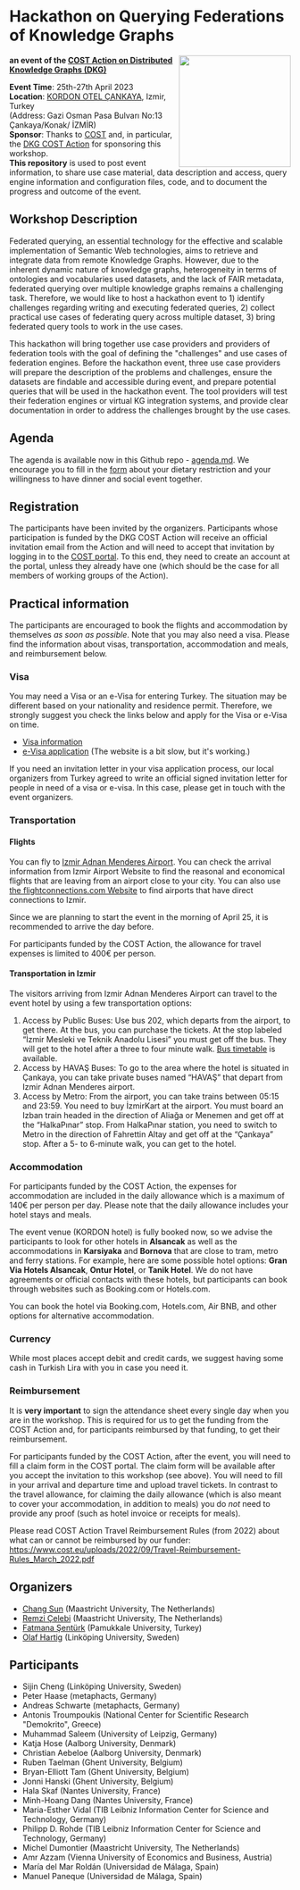 # Hackathon on Querying Federations of Knowledge Graphs
<img src="https://www.cost.eu/uploads/2022/03/COST_LOGO_rgb_highresolution-scaled.jpg" width="200" align="right">

**an event of the [COST Action on Distributed Knowledge Graphs (DKG)](https://cost-dkg.eu/)**


**Event Time**: 25th-27th April 2023 \
**Location**: [KORDON OTEL ÇANKAYA](https://www.kordonotel.com.tr/), Izmir, Turkey \
            (Address: Gazi Osman Pasa Bulvarı No:13 Çankaya/Konak/ İZMİR) \
**Sponsor**: Thanks to [COST](https://www.cost.eu/) and, in particular, the [DKG COST Action](https://cost-dkg.eu/) for sponsoring this workshop. \
**This repository** is used to post event information, to share use case material, data description and access, query engine information and configuration files, code, and to document the progress and outcome of the event. 


## Workshop Description ##
Federated querying, an essential technology for the effective and scalable implementation of Semantic Web technologies, aims to retrieve and integrate data from remote Knowledge Graphs. However, due to the inherent dynamic nature of knowledge graphs, heterogeneity in terms of ontologies and vocabularies used datasets, and the lack of FAIR metadata, federated querying over multiple knowledge graphs remains a challenging task. Therefore, we would like to host a hackathon event to 1) identify challenges regarding writing and executing federated queries, 2) collect practical use cases of federating query across multiple dataset, 3) bring federated query tools to work in the use cases.

This hackathon will bring together use case providers and providers of federation tools with the goal of defining the "challenges" and use cases of federation engines. Before the hackathon event, three use case providers will prepare the description of the problems and challenges, ensure the datasets are findable and accessible during event, and prepare potential queries that will be used in the hackathon event. The tool providers will test their federation engines or virtual KG integration systems, and provide clear documentation in order to address the challenges brought by the use cases.  

## Agenda ##
The agenda is available now in this Github repo - [agenda.md](https://github.com/MaastrichtU-IDS/federatedQueryKG/blob/main/agenda.md). We encourage you to fill in the [form](https://forms.gle/ZWWJigFGYeZ3Nsfp7) about your dietary restriction and your willingness to have dinner and social event together.

## Registration ##
The participants have been invited by the organizers. Participants whose participation is funded by the DKG COST Action will receive an official invitation email from the Action and will need to accept that invitation by logging in to the [COST portal](http://e-services.cost.eu/). To this end, they need to create an account at the portal, unless they already have one (which should be the case for all members of working groups of the Action). 


## Practical information ##
The participants are encouraged to book the flights and accommodation by themselves *as soon as possible*. Note that you may also need a visa. Please find the information about visas, transportation, accommodation and meals, and reimbursement below. 


### Visa ###
You may need a Visa or an e-Visa for entering Turkey. The situation may be different based on your nationality and residence permit. Therefore, we strongly suggest you check the links below and apply for the Visa or e-Visa on time. 
- [Visa information](https://www.mfa.gov.tr/general-information-about-turkish-visas.en.mfa)
- [e-Visa application](https://www.evisa.gov.tr/en/) (The website is a bit slow, but it's working.)

If you need an invitation letter in your visa application process, our local organizers from Turkey agreed to write an official signed invitation letter for people in need of a visa or e-visa. In this case, please get in touch with the event organizers. 

### Transportation ###
#### Flights ####
You can fly to [Izmir Adnan Menderes Airport](https://adnanmenderesairport.com/en-EN/). You can check the arrival information from Izmir Airport Website to find the reasonal and economical flights that are leaving from an airport close to your city. You can also use [the flightconnections.com Website](https://www.flightconnections.com/flights-to-izmir-adb) to find airports that have direct connections to Izmir.

Since we are planning to start the event in the morning of April 25, it is recommended to arrive the day before.

For participants funded by the COST Action, the allowance for travel expenses is limited to 400€ per person.

#### Transportation in Izmir ####
The visitors arriving from Izmir Adnan Menderes Airport can travel to the event hotel by using a few transportation options:
1. Access by Public Buses: Use bus 202, which departs from the airport, to get there. At the bus, you can purchase the tickets. At the stop labeled “İzmir Mesleki ve Teknik Anadolu Lisesi” you must get off the bus. They will get to the hotel after a three to four minute walk. [Bus timetable](https://www.eshot.gov.tr/en/UlasimSaatleri/289) is available.
2. Access by HAVAŞ Buses: To go to the area where the hotel is situated in Çankaya, you can take private buses named “HAVAŞ” that depart from Izmir Adnan Menderes airport.
3. Access by Metro: From the airport, you can take trains between 05:15 and 23:59. You need to buy İzmirKart at the airport. You must board an Izban train headed in the direction of Aliağa or Menemen and get off at the “HalkaPınar” stop. From HalkaPınar station, you need to switch to Metro in the direction of Fahrettin Altay and get off at the “Çankaya” stop. After a 5- to 6-minute walk, you can get to the hotel.

### Accommodation ###
For participants funded by the COST Action, the expenses for accommodation are included in the daily allowance which is a maximum of 140€ per person per day. Please note that the daily allowance includes your hotel stays and meals. 

The event venue (KORDON hotel) is fully booked now, so we advise the participants to look for other hotels in **Alsancak** as well as the accommodations in **Karsiyaka** and **Bornova** that are close to  tram, metro and ferry stations. For example, here are some possible hotel options: **Gran Via Hotels Alsancak**, **Ontur Hotel**, or **Tanik Hotel**. We do not have agreements or official contacts with these hotels, but participants can book through websites such as Booking.com or Hotels.com.

You can book the hotel via Booking.com, Hotels.com, Air BNB, and other options for alternative accommodation.


### Currency ###
While most places accept debit and credit cards, we suggest having some cash in Turkish Lira with you in case you need it. 

### Reimbursement ###
It is **very important** to sign the attendance sheet every single day when you are in the workshop. This is required for us to get the funding from the COST Action and, for participants reimbursed by that funding, to get their reimbursement.

For participants funded by the COST Action, after the event, you will need to fill a claim form in the COST portal. The claim form will be available after you accept the invitation to this workshop (see above). You will need to fill in your arrival and departure time and upload travel tickets. In contrast to the travel allowance, for claiming the daily allowance (which is also meant to cover your accommodation, in addition to meals) you do *not* need to provide any proof (such as hotel invoice or receipts for meals).

Please read COST Action Travel Reimbursement Rules (from 2022) about what can or cannot be reimbursed by our funder: https://www.cost.eu/uploads/2022/09/Travel-Reimbursement-Rules_March_2022.pdf

## Organizers ##

* [Chang Sun](https://www.maastrichtuniversity.nl/chang.sun) (Maastricht University, The Netherlands)
* [Remzi Çelebi](https://www.maastrichtuniversity.nl/remzi.celebi) (Maastricht University, The Netherlands)
* [Fatmana Şentürk](https://www.pau.edu.tr/fatmanas/en) (Pamukkale University, Turkey)
* [Olaf Hartig](http://olafhartig.de/) (Linköping University, Sweden)

## Participants ##

* Sijin Cheng (Linköping University, Sweden)
* Peter Haase (metaphacts, Germany)
* Andreas Schwarte (metaphacts, Germany)
* Antonis Troumpoukis (National Center for Scientific Research "Demokrito", Greece)
* Muhammad Saleem (University of Leipzig, Germany)
* Katja Hose (Aalborg University, Denmark)
* Christian Aebeloe (Aalborg University, Denmark)
* Ruben Taelman (Ghent University, Belgium)
* Bryan-Elliott Tam (Ghent University, Belgium)
* Jonni Hanski (Ghent University, Belgium)
* Hala Skaf (Nantes University, France)
* Minh-Hoang Dang (Nantes University, France)
* Maria-Esther Vidal (TIB Leibniz Information Center for Science and Technology, Germany)
* Philipp D. Rohde (TIB Leibniz Information Center for Science and Technology, Germany)
* Michel Dumontier (Maastricht University, The Netherlands)
* Amr Azzam (Vienna University of Economics and Business, Austria)
* María del Mar Roldán (Universidad de Málaga, Spain)
* Manuel Paneque (Universidad de Málaga, Spain)
